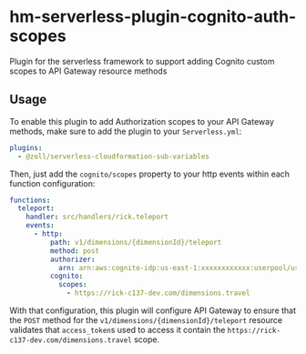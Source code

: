 
# hm-serverless-plugin-cognito-auth-scopes

Plugin for the serverless framework to support adding Cognito custom scopes to API Gateway resource methods

## Usage

To enable this plugin to add Authorization scopes to your API Gateway methods, make sure to add the plugin to your `Serverless.yml`:

```yml
plugins:
  - @zoll/serverless-cloudformation-sub-variables
```

Then, just add the `cognito/scopes` property to your http events within each function configuration:

```yml
functions:
  teleport:
    handler: src/handlers/rick.teleport
    events:
      - http:
          path: v1/dimensions/{dimensionId}/teleport
          method: post
          authorizer:
            arn: arn:aws:cognito-idp:us-east-1:xxxxxxxxxxxx:userpool/us-east-1_xxxxxxxxx
          cognito:
            scopes:
              - https://rick-c137-dev.com/dimensions.travel
```

With that configuration, this plugin will configure API Gateway to ensure that the `POST` method for the `v1/dimensions/{dimensionId}/teleport` resource validates that `access_token`s used to access it contain the `https://rick-c137-dev.com/dimensions.travel` scope.
